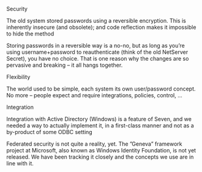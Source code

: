 <properties date="2016-05-10"
SortOrder="37"
/>

Security

The old system stored passwords using a reversible encryption. This is inherently insecure (and obsolete); and code reflection makes it impossible to hide the method

Storing passwords in a reversible way is a no-no, but as long as you’re using username+password to reauthenticate (think of the old NetServer Secret), you have no choice. That is one reason why the changes are so pervasive and breaking – it all hangs together.

Flexibility

The world used to be simple, each system its own user/password concept. No more – people expect and require integrations, policies, control, ...

Integration

Integration with Active Directory (Windows) is a feature of Seven, and we needed a way to actually implement it, in a first-class manner and not as a by-product of some ODBC setting

Federated security is not quite a reality, yet. The ”Geneva” framework project at Microsoft, also known as Windows Identity Foundation, is not yet released. We have been tracking it closely and the concepts we use are in line with it.
